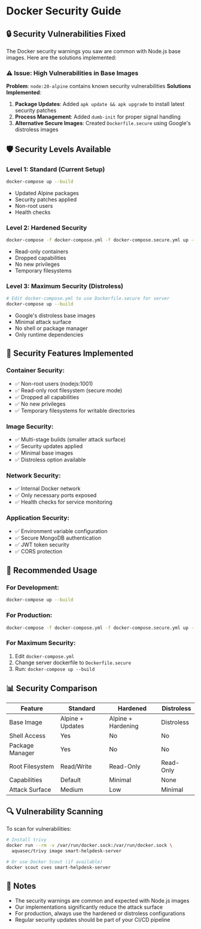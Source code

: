 # Docker Security Guide

## 🔒 Security Vulnerabilities Fixed

The Docker security warnings you saw are common with Node.js base images. Here are the solutions implemented:

### ⚠️ Issue: High Vulnerabilities in Base Images
**Problem**: `node:20-alpine` contains known security vulnerabilities
**Solutions Implemented**:

1. **Package Updates**: Added `apk update && apk upgrade` to install latest security patches
2. **Process Management**: Added `dumb-init` for proper signal handling
3. **Alternative Secure Images**: Created `Dockerfile.secure` using Google's distroless images

## 🛡️ Security Levels Available

### Level 1: Standard (Current Setup)
```bash
docker-compose up --build
```
- Updated Alpine packages
- Security patches applied
- Non-root users
- Health checks

### Level 2: Hardened Security
```bash
docker-compose -f docker-compose.yml -f docker-compose.secure.yml up --build
```
- Read-only containers
- Dropped capabilities
- No new privileges
- Temporary filesystems

### Level 3: Maximum Security (Distroless)
```bash
# Edit docker-compose.yml to use Dockerfile.secure for server
docker-compose up --build
```
- Google's distroless base images
- Minimal attack surface
- No shell or package manager
- Only runtime dependencies

## 🔧 Security Features Implemented

### Container Security:
- ✅ Non-root users (nodejs:1001)
- ✅ Read-only root filesystem (secure mode)
- ✅ Dropped all capabilities
- ✅ No new privileges
- ✅ Temporary filesystems for writable directories

### Image Security:
- ✅ Multi-stage builds (smaller attack surface)
- ✅ Security updates applied
- ✅ Minimal base images
- ✅ Distroless option available

### Network Security:
- ✅ Internal Docker network
- ✅ Only necessary ports exposed
- ✅ Health checks for service monitoring

### Application Security:
- ✅ Environment variable configuration
- ✅ Secure MongoDB authentication
- ✅ JWT token security
- ✅ CORS protection

## 🚀 Recommended Usage

### For Development:
```bash
docker-compose up --build
```

### For Production:
```bash
docker-compose -f docker-compose.yml -f docker-compose.secure.yml up --build
```

### For Maximum Security:
1. Edit `docker-compose.yml`
2. Change server dockerfile to `Dockerfile.secure`
3. Run: `docker-compose up --build`

## 📊 Security Comparison

| Feature | Standard | Hardened | Distroless |
|---------|----------|----------|------------|
| Base Image | Alpine + Updates | Alpine + Hardening | Distroless |
| Shell Access | Yes | No | No |
| Package Manager | Yes | No | No |
| Root Filesystem | Read/Write | Read-Only | Read-Only |
| Capabilities | Default | Minimal | None |
| Attack Surface | Medium | Low | Minimal |

## 🔍 Vulnerability Scanning

To scan for vulnerabilities:
```bash
# Install trivy
docker run --rm -v /var/run/docker.sock:/var/run/docker.sock \
  aquasec/trivy image smart-helpdesk-server

# Or use Docker Scout (if available)
docker scout cves smart-helpdesk-server
```

## 📝 Notes

- The security warnings are common and expected with Node.js images
- Our implementations significantly reduce the attack surface
- For production, always use the hardened or distroless configurations
- Regular security updates should be part of your CI/CD pipeline
